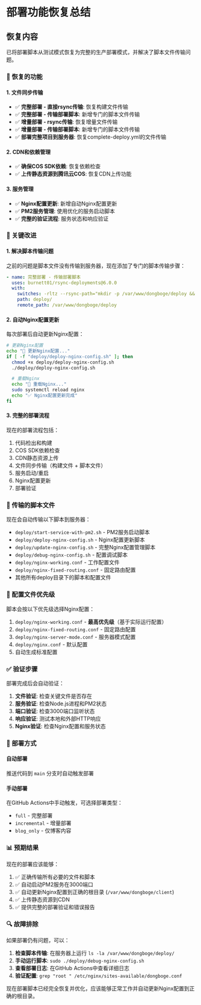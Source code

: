 # 部署功能恢复总结

## 恢复内容

已将部署脚本从测试模式恢复为完整的生产部署模式，并解决了脚本文件传输问题。

### 🔄 恢复的功能

#### 1. 文件同步传输

- ✅ **完整部署 - 直接rsync传输**: 恢复构建文件传输
- ✅ **完整部署 - 传输部署脚本**: 新增专门的脚本文件传输
- ✅ **增量部署 - rsync传输**: 恢复增量文件传输
- ✅ **增量部署 - 传输部署脚本**: 新增专门的脚本文件传输
- ✅ **部署完整项目到服务器**: 恢复complete-deploy.yml的文件传输

#### 2. CDN和依赖管理

- ✅ **确保COS SDK依赖**: 恢复依赖检查
- ✅ **上传静态资源到腾讯云COS**: 恢复CDN上传功能

#### 3. 服务管理

- ✅ **Nginx配置更新**: 新增自动Nginx配置更新
- ✅ **PM2服务管理**: 使用优化的服务启动脚本
- ✅ **完整的验证流程**: 服务状态和响应验证

### 📁 关键改进

#### 1. 解决脚本传输问题

之前的问题是脚本文件没有传输到服务器，现在添加了专门的脚本传输步骤：

```yaml
- name: 完整部署 - 传输部署脚本
  uses: burnett01/rsync-deployments@6.0.0
  with:
    switches: -rltz --rsync-path="mkdir -p /var/www/dongboge/deploy && rsync"
    path: deploy/
    remote_path: /var/www/dongboge/deploy
```

#### 2. 自动Nginx配置更新

每次部署后自动更新Nginx配置：

```bash
# 更新Nginx配置
echo "🔧 更新Nginx配置..."
if [ -f "deploy/deploy-nginx-config.sh" ]; then
  chmod +x deploy/deploy-nginx-config.sh
  ./deploy/deploy-nginx-config.sh

  # 重载Nginx
  echo "🔄 重载Nginx..."
  sudo systemctl reload nginx
  echo "✅ Nginx配置更新完成"
fi
```

#### 3. 完整的部署流程

现在的部署流程包括：

1. 代码检出和构建
2. COS SDK依赖检查
3. CDN静态资源上传
4. 文件同步传输（构建文件 + 脚本文件）
5. 服务启动/重启
6. Nginx配置更新
7. 部署验证

### 🎯 传输的脚本文件

现在会自动传输以下脚本到服务器：

- `deploy/start-service-with-pm2.sh` - PM2服务启动脚本
- `deploy/deploy-nginx-config.sh` - Nginx配置更新脚本
- `deploy/update-nginx-config.sh` - 完整Nginx配置管理脚本
- `deploy/debug-nginx-config.sh` - 配置调试脚本
- `deploy/nginx-working.conf` - 工作配置文件
- `deploy/nginx-fixed-routing.conf` - 固定路由配置
- 其他所有deploy目录下的脚本和配置文件

### 🔧 配置文件优先级

脚本会按以下优先级选择Nginx配置：

1. `deploy/nginx-working.conf` - **最高优先级**（基于实际运行配置）
2. `deploy/nginx-fixed-routing.conf` - 固定路由配置
3. `deploy/nginx-server-mode.conf` - 服务器模式配置
4. `deploy/nginx.conf` - 默认配置
5. 自动生成标准配置

### ✅ 验证步骤

部署完成后会自动验证：

1. **文件验证**: 检查关键文件是否存在
2. **服务验证**: 检查Node.js进程和PM2状态
3. **端口验证**: 检查3000端口监听状态
4. **响应验证**: 测试本地和外部HTTP响应
5. **Nginx验证**: 检查Nginx配置和服务状态

### 🚀 部署方式

#### 自动部署

推送代码到 `main` 分支时自动触发部署

#### 手动部署

在GitHub Actions中手动触发，可选择部署类型：

- `full` - 完整部署
- `incremental` - 增量部署
- `blog_only` - 仅博客内容

### 📊 预期结果

现在的部署应该能够：

1. ✅ 正确传输所有必要的文件和脚本
2. ✅ 自动启动PM2服务在3000端口
3. ✅ 自动更新Nginx配置到正确的根目录 (`/var/www/dongboge/client`)
4. ✅ 上传静态资源到CDN
5. ✅ 提供完整的部署验证和错误报告

### 🔍 故障排除

如果部署仍有问题，可以：

1. **检查脚本传输**: 在服务器上运行 `ls -la /var/www/dongboge/deploy/`
2. **手动运行脚本**: `sudo ./deploy/debug-nginx-config.sh`
3. **查看部署日志**: 在GitHub Actions中查看详细日志
4. **验证配置**: `grep "root " /etc/nginx/sites-available/dongboge.conf`

现在部署脚本已经完全恢复并优化，应该能够正常工作并自动更新Nginx配置到正确的根目录。
